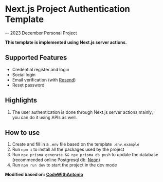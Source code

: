 # Next.js Project Authentication Template

-- 2023 December Personal Project

**This template is implemented using Next.js server actions.**

## Supported Features

- Credential register and login
- Social login
- Email verification (with [Resend](https://resend.com/))
- Reset password

## Highlights

1. The user authentication is done through Next.js server actions mainly; you can do it using APIs as well.

## How to use

1. Create and fill in a `.env` file based on the template `.env.example`
2. Run `npm i` to install all the packages used by the project
3. Run `npx prisma generate && npx prisma db push` to update the database (recommended online Postgresql db: [Neon](https://neon.tech/))
4. Run `npm run dev` to start the project in the dev mode

**Modified based on: [CodeWithAntonio](https://github.com/AntonioErdeljac/next-auth-v5-advanced-guide)**
